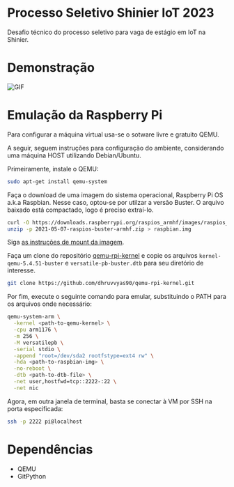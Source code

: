 # Processo Seletivo Shinier IoT 2023
Desafio técnico do processo seletivo para vaga de estágio em IoT na Shinier.
# Demonstração
![GIF](https://media.giphy.com/media/v1.Y2lkPTc5MGI3NjExanQ5bHEwcG00ZnN0ZWptZmdlbWZsd3MwNjYwdXlsaTVzNmpicHE3MyZlcD12MV9pbnRlcm5hbF9naWZfYnlfaWQmY3Q9Zw/yaAJheSvcPorhZ4KJe/giphy.gif)
# Emulação da Raspberry Pi
Para configurar a máquina virtual usa-se o sotware livre e gratuito QEMU.

A seguir, seguem instruções para configuração do ambiente, considerando uma máquina HOST utilizando Debian/Ubuntu.

Primeiramente, instale o QEMU:
```bash
sudo apt-get install qemu-system
```

Faça o download de uma imagem do sistema operacional, Raspberry Pi OS a.k.a Raspbian. Nesse caso, optou-se por utilzar a versão Buster. O arquivo baixado está compactado, logo é preciso extraí-lo.
```bash
curl -O https://downloads.raspberrypi.org/raspios_armhf/images/raspios_armhf-2021-05-28/2021-05-07-raspios-buster-armhf.zip
unzip -p 2021-05-07-raspios-buster-armhf.zip > raspbian.img
```

Siga [as instruções de mount da imagem](https://azeria-labs.com/emulate-raspberry-pi-with-qemu/).

Faça um clone do repositório [qemu-rpi-kernel](https://github.com/dhruvvyas90/qemu-rpi-kernel/tree/master) e copie os arquivos `kernel-qemu-5.4.51-buster` e `versatile-pb-buster.dtb` para seu diretório de interesse.
```bash
git clone https://github.com/dhruvvyas90/qemu-rpi-kernel.git
```

Por fim, execute o seguinte comando para emular, substituindo o PATH para os arquivos onde necessário:
```bash
qemu-system-arm \
  -kernel <path-to-qemu-kernel> \
  -cpu arm1176 \
  -m 256 \
  -M versatilepb \
  -serial stdio \
  -append "root=/dev/sda2 rootfstype=ext4 rw" \
  -hda <path-to-raspbian-img> \
  -no-reboot \
  -dtb <path-to-dtb-file> \
  -net user,hostfwd=tcp::2222-:22 \
  -net nic
```

Agora, em outra janela de terminal, basta se conectar à VM por SSH na porta especificada:
```bash
ssh -p 2222 pi@localhost
```

# Dependências
- QEMU
- GitPython
